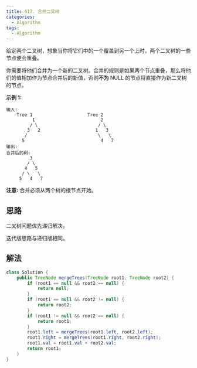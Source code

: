 ```yaml
---
title: 617. 合并二叉树
categories:
  - Algorithm
tags:
  - Algorithm
---
```


给定两个二叉树，想象当你将它们中的一个覆盖到另一个上时，两个二叉树的一些节点便会重叠。

你需要将他们合并为一个新的二叉树。合并的规则是如果两个节点重叠，那么将他们的值相加作为节点合并后的新值，否则**不为** NULL 的节点将直接作为新二叉树的节点。

**示例 1:**

```
输入: 
	Tree 1                     Tree 2                  
          1                         2                             
         / \                       / \                            
        3   2                     1   3                        
       /                           \   \                      
      5                             4   7                  
输出: 
合并后的树:
	     3
	    / \
	   4   5
	  / \   \ 
	 5   4   7
```

**注意:** 合并必须从两个树的根节点开始。

## 思路

二叉树问题优先递归解决。

迭代版思路与递归版相同。

## 解法

```java
class Solution {
    public TreeNode mergeTrees(TreeNode root1, TreeNode root2) {
        if (root1 == null && root2 == null) {
            return null;
        }
        if (root1 == null && root2 != null) {
            return root2;
        }
        if (root1 != null && root2 == null) {
            return root1;
        }
        root1.left = mergeTrees(root1.left, root2.left);
        root1.right = mergeTrees(root1.right, root2.right);
        root1.val = root1.val + root2.val;
        return root1;
    }
}
```

